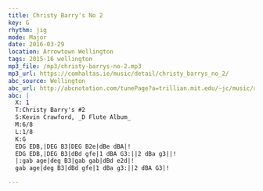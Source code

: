 ```yaml
---
title: Christy Barry's No 2
key: G
rhythm: jig
mode: Major
date: 2016-03-29
location: Arrowtown Wellington
tags: 2015-16 wellington 
mp3_file: /mp3/christy-barrys-no-2.mp3
mp3_url: https://comhaltas.ie/music/detail/christy_barrys_no_2/
abc_source: Wellington
abc_url: http://abcnotation.com/tunePage?a=trillian.mit.edu/~jc/music/abc/mirror/kirby98.fsnet.co.uk/ch/Christy_Barrys_2_3/0000
abc: |
  X: 1
  T:Christy Barry's #2
  S:Kevin Crawford, _D Flute Album_
  M:6/8
  L:1/8
  K:G
  EDG EDB,|DEG B3|DEG B2e|dBe dBA|!
  EDG EDB,|DEG B3|dBd gfe|1 dBA G3:||2 dBa g3||!
  |:gab age|deg B3|gab gab|dBd e2d|!
  gab age|deg B3|dBd gfe|1 dBa g3:||2 dBA G3|!

---
```

